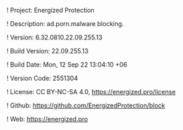 ! Project: Energized Protection

! Description: ad.porn.malware blocking.

! Version: 6.32.0810.22.09.255.13

! Build Version: 22.09.255.13

! Build Date: Mon, 12 Sep 22 13:04:10 +06

! Version Code: 2551304

! License: CC BY-NC-SA 4.0, https://energized.pro/license

! Github: https://github.com/EnergizedProtection/block

! Web: https://energized.pro
